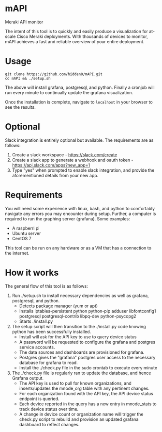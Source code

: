 # mAPI
Meraki API monitor

The intent of this tool is to quickly and easily produce a visualization for at-scale Cisco Meraki deployments.
With thousands of devices to monitor, mAPI achieves a fast and reliable overview of your entire deployment.

# Usage

```
git clone https://github.com/hidden0/mAPI.git
cd mAPI && ./setup.sh
```


The above will install grafana, postgresql, and python. Finally a cronjob will run every minute to continually update the grafana visualization.

Once the installation is complete, navigate to ```localhost``` in your browser to see the results.

# Optional
Slack integration is entirely optional but available. The requirements are as follows:
1. Create a slack workspace - https://slack.com/create
2. Create a slack app to generate a webhook and oauth token - https://api.slack.com/apps?new_app=1
3. Type "yes" when prompted to enable slack integration, and provide the aforementioned details from your new app.


# Requirements
You will need some experience with linux, bash, and python to comfortably navigate any errors you may encounter during setup.
Further, a computer is required to run the graphing server (grafana). Some examples:
- A raspberri pi
- Ubuntu server
- CentOS 7

This tool can be run on any hardware or as a VM that has a connection to the internet.

# How it works

The general flow of this tool is as follows:

1. Run ./setup.sh to install necessary dependencies as well as grafana, postgresql, and python.
	- Detects package manager (yum or apt)
	- Installs iptables-persistent python python-pip adduser libfontconfig1 postgresql postgresql-contrib libpq-dev python-psycopg2
	- Starts ./install.py
2. The setup script will then transition to the ./install.py code knowing python has been successfully installed.
	- Install will ask for the API key to use to query device status
	- A password will be requested to configure the grafana and postgres service accounts.
	- The data sources and dashboards are provisioned for grafana.
	- Postgres gives the "grafana" postgres user access to the necessary database for grafana to read.
	- Install the ./check.py file in the sudo crontab to execute every minute
3. The ./check.py file is regularly ran to update the database, and hence Grafana output.
	- The API key is used to pull for known organizations, and inserts/updates the mnode_org table with any pertinent changes.
	- For each organization found with the API key, the API device status endpoint is queried.
	- Each device reported in the query has a new entry in mnode_stats to track device status over time.
	- A change in device count or organization name will trigger the check.py script to rebuild and provision an updated grafana dashboard to reflect changes.
